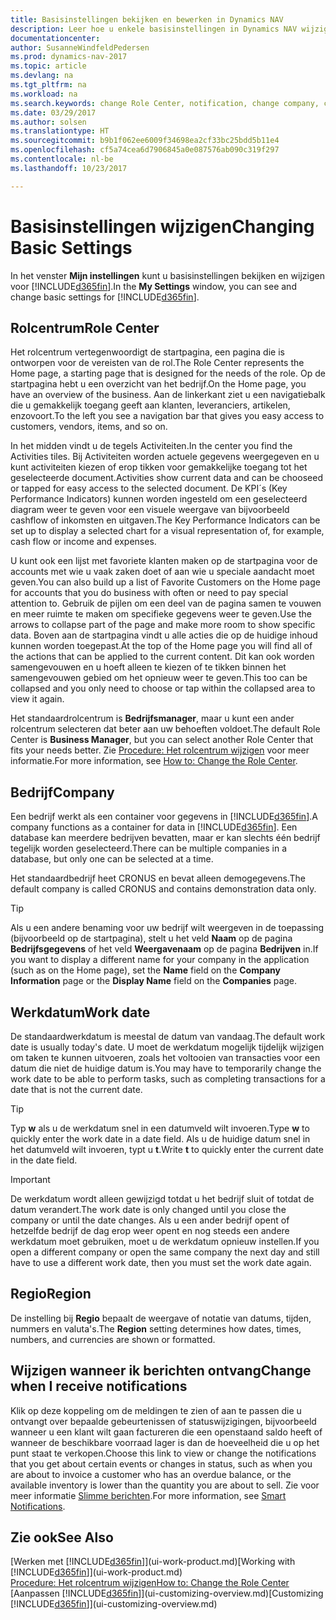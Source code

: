 ```yaml
---
title: Basisinstellingen bekijken en bewerken in Dynamics NAV
description: Leer hoe u enkele basisinstellingen in Dynamics NAV wijzigt, bijvoorbeeld het rolcentrum, bedrijf of de werkdatum.
documentationcenter: 
author: SusanneWindfeldPedersen
ms.prod: dynamics-nav-2017
ms.topic: article
ms.devlang: na
ms.tgt_pltfrm: na
ms.workload: na
ms.search.keywords: change Role Center, notification, change company, change work date
ms.date: 03/29/2017
ms.author: solsen
ms.translationtype: HT
ms.sourcegitcommit: b9b1f062ee6009f34698ea2cf33bc25bdd5b11e4
ms.openlocfilehash: cf5a74cea6d7906845a0e087576ab090c319f297
ms.contentlocale: nl-be
ms.lasthandoff: 10/23/2017

---
```

# <a name="changing-basic-settings"></a><span data-ttu-id="edfab-103">Basisinstellingen wijzigen</span><span class="sxs-lookup"><span data-stu-id="edfab-103">Changing Basic Settings</span></span>
<span data-ttu-id="edfab-104">In het venster **Mijn instellingen** kunt u basisinstellingen bekijken en wijzigen voor [!INCLUDE[d365fin](includes/d365fin_md.md)].</span><span class="sxs-lookup"><span data-stu-id="edfab-104">In the **My Settings** window, you can see and change basic settings for [!INCLUDE[d365fin](includes/d365fin_md.md)].</span></span>  

## <a name="role-center"></a><span data-ttu-id="edfab-105">Rolcentrum</span><span class="sxs-lookup"><span data-stu-id="edfab-105">Role Center</span></span>
<span data-ttu-id="edfab-106">Het rolcentrum vertegenwoordigt de startpagina, een pagina die is ontworpen voor de vereisten van de rol.</span><span class="sxs-lookup"><span data-stu-id="edfab-106">The Role Center represents the Home page, a starting page that is designed for the needs of the role.</span></span> <span data-ttu-id="edfab-107">Op de startpagina hebt u een overzicht van het bedrijf.</span><span class="sxs-lookup"><span data-stu-id="edfab-107">On the Home page, you have an overview of the business.</span></span> <span data-ttu-id="edfab-108">Aan de linkerkant ziet u een navigatiebalk die u gemakkelijk toegang geeft aan klanten, leveranciers, artikelen, enzovoort.</span><span class="sxs-lookup"><span data-stu-id="edfab-108">To the left you see a navigation bar that gives you easy access to customers, vendors, items, and so on.</span></span>

<span data-ttu-id="edfab-109">In het midden vindt u de tegels Activiteiten.</span><span class="sxs-lookup"><span data-stu-id="edfab-109">In the center you find the Activities tiles.</span></span> <span data-ttu-id="edfab-110">Bij Activiteiten worden actuele gegevens weergegeven en u kunt activiteiten kiezen of erop tikken voor gemakkelijke toegang tot het geselecteerde document.</span><span class="sxs-lookup"><span data-stu-id="edfab-110">Activities show current data and can be chooseed or tapped for easy access to the selected document.</span></span> <span data-ttu-id="edfab-111">De KPI´s (Key Performance Indicators) kunnen worden ingesteld om een geselecteerd diagram weer te geven voor een visuele weergave van bijvoorbeeld cashflow of inkomsten en uitgaven.</span><span class="sxs-lookup"><span data-stu-id="edfab-111">The Key Performance Indicators can be set up to display a selected chart for a visual representation of, for example, cash flow or income and expenses.</span></span>

<span data-ttu-id="edfab-112">U kunt ook een lijst met favoriete klanten maken op de startpagina voor de accounts met wie u vaak zaken doet of aan wie u speciale aandacht moet geven.</span><span class="sxs-lookup"><span data-stu-id="edfab-112">You can also build up a list of Favorite Customers on the Home page for accounts that you do business with often or need to pay special attention to.</span></span> <span data-ttu-id="edfab-113">Gebruik de pijlen om een deel van de pagina samen te vouwen en meer ruimte te maken om specifieke gegevens weer te geven.</span><span class="sxs-lookup"><span data-stu-id="edfab-113">Use the arrows to collapse part of the page and make more room to show specific data.</span></span> <span data-ttu-id="edfab-114">Boven aan de startpagina vindt u alle acties die op de huidige inhoud kunnen worden toegepast.</span><span class="sxs-lookup"><span data-stu-id="edfab-114">At the top of the Home page you will find all of the actions that can be applied to the current content.</span></span> <span data-ttu-id="edfab-115">Dit kan ook worden samengevouwen en u hoeft alleen te kiezen of te tikken binnen het samengevouwen gebied om het opnieuw weer te geven.</span><span class="sxs-lookup"><span data-stu-id="edfab-115">This too can be collapsed and you only need to choose or tap within the collapsed area to view it again.</span></span>

<span data-ttu-id="edfab-116">Het standaardrolcentrum is **Bedrijfsmanager**, maar u kunt een ander rolcentrum selecteren dat beter aan uw behoeften voldoet.</span><span class="sxs-lookup"><span data-stu-id="edfab-116">The default Role Center is **Business Manager**, but you can select another Role Center that fits your needs better.</span></span> <span data-ttu-id="edfab-117">Zie [Procedure: Het rolcentrum wijzigen](change-role.md) voor meer informatie.</span><span class="sxs-lookup"><span data-stu-id="edfab-117">For more information, see [How to: Change the Role Center](change-role.md).</span></span>

## <a name="company"></a><span data-ttu-id="edfab-118">Bedrijf</span><span class="sxs-lookup"><span data-stu-id="edfab-118">Company</span></span>
<span data-ttu-id="edfab-119">Een bedrijf werkt als een container voor gegevens in [!INCLUDE[d365fin](includes/d365fin_md.md)].</span><span class="sxs-lookup"><span data-stu-id="edfab-119">A company functions as a container for data in [!INCLUDE[d365fin](includes/d365fin_md.md)].</span></span> <span data-ttu-id="edfab-120">Een database kan meerdere bedrijven bevatten, maar er kan slechts één bedrijf tegelijk worden geselecteerd.</span><span class="sxs-lookup"><span data-stu-id="edfab-120">There can be multiple companies in a database, but only one can be selected at a time.</span></span>

<span data-ttu-id="edfab-121">Het standaardbedrijf heet CRONUS en bevat alleen demogegevens.</span><span class="sxs-lookup"><span data-stu-id="edfab-121">The default company is called CRONUS and contains demonstration data only.</span></span>

> [!TIP]  
>   <span data-ttu-id="edfab-122">Als u een andere benaming voor uw bedrijf wilt weergeven in de toepassing (bijvoorbeeld op de startpagina), stelt u het veld **Naam** op de pagina **Bedrijfsgegevens** of het veld **Weergavenaam** op de pagina **Bedrijven** in.</span><span class="sxs-lookup"><span data-stu-id="edfab-122">If you want to display a different name for your company in the application (such as on the Home page), set the **Name** field on the **Company Information** page or the **Display Name** field on the **Companies** page.</span></span>  

## <a name="work-date"></a><span data-ttu-id="edfab-123">Werkdatum</span><span class="sxs-lookup"><span data-stu-id="edfab-123">Work date</span></span>
<span data-ttu-id="edfab-124">De standaardwerkdatum is meestal de datum van vandaag.</span><span class="sxs-lookup"><span data-stu-id="edfab-124">The default work date is usually today's date.</span></span> <span data-ttu-id="edfab-125">U moet de werkdatum mogelijk tijdelijk wijzigen om taken te kunnen uitvoeren, zoals het voltooien van transacties voor een datum die niet de huidige datum is.</span><span class="sxs-lookup"><span data-stu-id="edfab-125">You may have to temporarily change the work date to be able to perform tasks, such as completing transactions for a date that is not the current date.</span></span>

> [!TIP]  
>   <span data-ttu-id="edfab-126">Typ **w** als u de werkdatum snel in een datumveld wilt invoeren.</span><span class="sxs-lookup"><span data-stu-id="edfab-126">Type **w** to quickly enter the work date in a date field.</span></span> <span data-ttu-id="edfab-127">Als u de huidige datum snel in het datumveld wilt invoeren, typt u **t**.</span><span class="sxs-lookup"><span data-stu-id="edfab-127">Write **t** to quickly enter the current date in the date field.</span></span>

> [!IMPORTANT]  
>   <span data-ttu-id="edfab-128">De werkdatum wordt alleen gewijzigd totdat u het bedrijf sluit of totdat de datum verandert.</span><span class="sxs-lookup"><span data-stu-id="edfab-128">The work date is only changed until you close the company or until the date changes.</span></span> <span data-ttu-id="edfab-129">Als u een ander bedrijf opent of hetzelfde bedrijf de dag erop weer opent en nog steeds een andere werkdatum moet gebruiken, moet u de werkdatum opnieuw instellen.</span><span class="sxs-lookup"><span data-stu-id="edfab-129">If you open a different company or open the same company the next day and still have to use a different work date, then you must set the work date again.</span></span>

## <a name="region"></a><span data-ttu-id="edfab-130">Regio</span><span class="sxs-lookup"><span data-stu-id="edfab-130">Region</span></span>
<span data-ttu-id="edfab-131">De instelling bij **Regio** bepaalt de weergave of notatie van datums, tijden, nummers en valuta's.</span><span class="sxs-lookup"><span data-stu-id="edfab-131">The **Region** setting determines how dates, times, numbers, and currencies are shown or formatted.</span></span>   

## <a name="change-when-i-receive-notifications"></a><span data-ttu-id="edfab-132">Wijzigen wanneer ik berichten ontvang</span><span class="sxs-lookup"><span data-stu-id="edfab-132">Change when I receive notifications</span></span>
<span data-ttu-id="edfab-133">Klik op deze koppeling om de meldingen te zien of aan te passen die u ontvangt over bepaalde gebeurtenissen of statuswijzigingen, bijvoorbeeld wanneer u een klant wilt gaan factureren die een openstaand saldo heeft of wanneer de beschikbare voorraad lager is dan de hoeveelheid die u op het punt staat te verkopen.</span><span class="sxs-lookup"><span data-stu-id="edfab-133">Choose this link to view or change the notifications that you get about certain events or changes in status, such as when you are about to invoice a customer who has an overdue balance, or the available inventory is lower than the quantity you are about to sell.</span></span> <span data-ttu-id="edfab-134">Zie voor meer informatie [Slimme berichten](ui-smart-notifications.md).</span><span class="sxs-lookup"><span data-stu-id="edfab-134">For more information, see [Smart Notifications](ui-smart-notifications.md).</span></span>

## <a name="see-also"></a><span data-ttu-id="edfab-135">Zie ook</span><span class="sxs-lookup"><span data-stu-id="edfab-135">See Also</span></span>
<span data-ttu-id="edfab-136">[Werken met [!INCLUDE[d365fin](includes/d365fin_md.md)]](ui-work-product.md)</span><span class="sxs-lookup"><span data-stu-id="edfab-136">[Working with [!INCLUDE[d365fin](includes/d365fin_md.md)]](ui-work-product.md)</span></span>  
[<span data-ttu-id="edfab-137">Procedure: Het rolcentrum wijzigen</span><span class="sxs-lookup"><span data-stu-id="edfab-137">How to: Change the Role Center</span></span>](change-role.md)  
<span data-ttu-id="edfab-138">[Aanpassen [!INCLUDE[d365fin](includes/d365fin_md.md)]](ui-customizing-overview.md)</span><span class="sxs-lookup"><span data-stu-id="edfab-138">[Customizing [!INCLUDE[d365fin](includes/d365fin_md.md)]](ui-customizing-overview.md)</span></span>  

